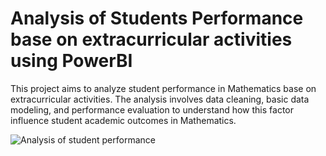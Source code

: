 # Analysis of Students Performance base on extracurricular activities using PowerBI

This project aims to analyze student performance in Mathematics base on extracurricular activities. The analysis involves data cleaning, basic data modeling, and performance evaluation to understand how this factor influence student academic outcomes in Mathematics.

![Analysis of student performance](https://github.com/user-attachments/assets/9a87b8a4-433a-4178-84c4-217d8dfd0ba6)
